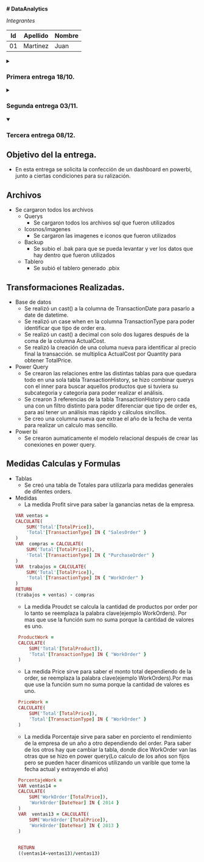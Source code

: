 
**# DataAnalytics**

_Integrantes_


| Id | Apellido | Nombre |
|------------- | ------------- | ------------- |
| 01 | Martinez|Juan 

<details>
<summary><h3>Primera entrega 18/10.</summary>
<p>

## Descripción de la temática.
  - Este trabajo consiste en hacer una análisis de la base de datos suministrada por el curso. 
  En este caso se toma la tabla de Production.TransactionHistory para hacer una análisis del historial de ventas de acuerdo a los productos de la tabla Production.Product y las tablas Production.ProductCategory, Production.ProductSubcategory.
  En estas tablas no se toman todas las columnas para su análisis, si no las necesarias para relevar la información pertinente.
    
## Tipo de Análisis.
  - Se va analizar:
    - Cantidad de ventas realizadas por año.
    - Cantidad de ventas realizadas por mes. 
    - Las ganancias de las ventas por año/mes.     
    - Cantidad de productos vendidos, según subcategoría o categoría.
    - Diferencia de los períodos en cuanto a ventas y productos.
    
## Tablas utilizadas.
  - Production.TransactionHistory
  - Production.Product
  - Production.ProductCategory
  - Production.ProductSubcategory

## Diseño Tablas.
   - Production.TransactionHistory
        | ColumnName  | DataType |
        | ------------- | ------------- |
        | TransactionsID | int |
        | ProductID      |int  |
        | TransactionDate |datetime|
        |  TransactionType   |nchar(1)|
        |  Quanty   |int|
        |  ActualCost|money|
        
   - Production.Product
        | ColumnName | DataType |
        | ------------- | ------------- |
        |  ProductID | int |
        |  Name | nvarchar(50) |
        |  ProductNumber | nvarchar(25) |
        |  Color | nvarchar(15) |
        |  StandardCost | money |
        |  ListPrice | money |
        |  ProductSubcategoryID | int |
        
   - Production.ProductSubcategory
        | ColumnName  | DataType |
        | ------------- | ------------- |
        |ProductSubcategoryID|int|
        |ProductCategoryID|int|
        |Name|nvarchar(50)|
   - Production.ProductCategory
        | ColumnName  | DataType |
        | ------------- | ------------- |
        |ProductCategoryID|int|
        |Name|nvarchar(50)|


</p>
</details>

<details>
<summary><h3>Segunda entrega 03/11.</summary>
<p>
 
## Objetivo del Proyecto.
- El objetivo de esta segunda entrega es difinir los diagrama de clases que vamos a utilizar para entender el dominio del problema y los datos que serán
	utilizados para la presentación en BI.
	
## Alcance.
- El alcance del proyecto es terminar haciendo un dashboard en power Bi haciendo un análisis de las ventas que tenemos en nuestro dataset, según ciertos KPIS
	difinidos en la primera entrega.
	
## Usuario final y nivel de aplicación del análisis.
- El proyecto sirve para aquellas personas que toman dicisiones sobre las ventas y los productos que se vende. Por lo tanto el usuario final de la presentación
	puede ser un generente de ventas o alguien mas operativo como un coordinador para saber que tiene que hacer foco. La aplicación que tiene el mismo
	es poder ver como fluctuan la cantidad de ventas por los periodos en cuestión y sobre los productos mas vendidos.
	
## Diagrama Entidad Relación.
- A continuación el diagrama
```mermaid
flowchart TB
style A fill: #A5D6A7,color: black
style 2 fill:#E1BEE7,color: black
style 1 fill: #E1BEE7,color: black
style 3 fill: #E1BEE7,color: black
style 4 fill: #E1BEE7,color: black
style 5 fill: #E1BEE7,color: black
style 6 fill: #E1BEE7,color: black
A(Production.TransactionHistory) --1:N--> B{Detalla}
style B fill: #FFF59D,color: black
subgraph  
	A -->2((ProductID))
	A -->1((TransactionsID))
	A -->3((TransactionDate))
	A -->4((TransactionType))
	A -->5((Qyanty))
	A -->6((ActualCost))
end
B --> C(Production.Product)
style C fill: #A5D6A7,color: black
style 7 fill:#E1BEE7,color: black
style 9 fill: #E1BEE7,color: black
style 10 fill: #E1BEE7,color: black
style 11 fill: #E1BEE7,color: black
style 12 fill: #E1BEE7,color: black
style 13 fill: #E1BEE7,color: black
style 14 fill: #E1BEE7,color: black
C--1:1-->D{Tiene}
style D fill: #FFF59D,color: black
subgraph  
	C -->7((ProductID))
	C -->9((Name))
	C -->10((ProductNumber))
	C -->11((Color))
	C -->12((StandardCosts))
	C -->13((ListPrice))
	C -->14((ProductSubcategoryID))
end
D-->E(Production.ProductSubcategory)
style E fill:#A5D6A7,color: black
style 15 fill:#E1BEE7,color: black
style 16 fill: #E1BEE7,color: black
style 17 fill: #E1BEE7,color: black
E--1:1-->F{Tiene}
style F fill: #FFF59D,color: black
subgraph  
	E -->15((ProductSubcategoryID))
	E -->16((ProductCategoryID))
	E -->17((Name))
end
F-->G(Production.ProductCategory)
style G fill: #A5D6A7,color: black
style 18 fill:#E1BEE7,color: black
style 19 fill: #E1BEE7,color: black
subgraph  
	G -->18((ProductCategoryID))
	G -->19((Name))
end

```
## Listado Tablas.
   - 
        | Production.TransactionHistory  |   |
        | ------------- | ------------- |
        | TransactionsID | PK |
        | ProductID      | FK  |
        | TransactionDate | |
        |  TransactionType   | |
        |  Quanty   | |
        |  ActualCost||
        
   - 
        | Production.Product | |
        | ------------- | ------------- |
        |  ProductID | PK |
        |  Name | |
        |  ProductNumber | |
        |  Color | |
        |  StandardCost | |
        |  ListPrice | |
        |  ProductSubcategoryID | FK |
        
   - 
        | Production.ProductSubcategory  | |
        | ------------- | ------------- |
        |ProductSubcategoryID| PK |
        |ProductCategoryID| FK |
        |Name| |
   - 
        | Production.ProductCategory  | |
        | ------------- | ------------- |
        |ProductCategoryID|PK|
        |Name| |



	
## Listado de columnas de cada tabla.

```mermaid
erDiagram

 ProductionTransactionHistory {
        TransactionsID	int PK
	ProductID	int FK
	TransactionDate	datetime
	TransactionType	nchar1
	Quanty	int
	ActualCost	money
 }
 ProductionProduct {
        ProductID	int PK
	Name	nvarchar50
	ProductNumber	nvarchar25
	Color	nvarchar15
	StandardCost	money
	ListPrice	money
	ProductSubcategoryID	int FK
 }
 
 ProductionProductSubcategory {
        ProductSubcategoryID	int PK
	ProductCategoryID	int FK
	Name	nvarchar50
 }
 ProductionProductCategory {
        ProductCategoryID	int PK
	Name	nvarchar50
 }
```

</p>
</details>

<details open>
<summary><h3>Tercera entrega 08/12.</summary>
<p>
 
## Objetivo del la entrega.
- En esta entrega se solicita la confección de un dashboard en powerbi, junto a ciertas condiciones para su ralización.
## Archivos
- Se cargaron todos los archivos
  - Querys
    - Se cargaron todos los archivos sql que fueron utilizados
  - Icosnos/imagenes
    - Se cargaron las imagenes e iconos que fueron utilizados
  - Backup
    - Se subio el .bak para que se pueda levantar y ver los datos que hay dentro que fueron utilizados
  - Tablero
    - Se subió el tablero generado .pbix
## Transformaciones Realizadas.
 - Base de datos
   - Se realizó un cast() a la columna de TransactionDate para pasarlo a date de datetime. 
   - Se realizó un case when en la columna TransactionType para poder identificar que tipo de order era.
   - Se realizó un cast() a decimal con solo dos lugares después de la coma de la columna ActualCost. 
   - Se realizó la creación de una columa nueva para identificar al precio final la transacción. se multiplica ActualCost por Quantity para obtener TotalPrice.
- Power Query
   - Se crearon las relaciones entre las distintas tablas para que quedara todo en una sola tabla TransactionHistory, se hizo combinar querys con el inner para buscar aquellos productos que si tuviera su subcategoria y categoria para poder realizar el análisis.
   - Se crearon 3 referencias de la tabla TransactionHistory pero cada una con un filtro distinto para poder diferenciar que tipo de order es, para así tener un análisis mas rápido y cálculos sincillos.
   - Se creo una columna nueva que extrae el año de la fecha de venta para realizar un calculo mas sencillo.
- Power bi
   - Se crearon aumaticamente el modelo relacional después de crear las conexiones en power query.
	
## Medidas Calculas y Formulas
- Tablas
   - Se creó una tabla de Totales para utilizarla para medidas generales de difentes orders.
- Medidas
   - La medida Profit sirve para saber la ganancias netas de la empresa.
    ```ruby
	VAR ventas =
	CALCULATE(
		SUM('Total'[TotalPrice]),
		'Total'[TransactionType] IN { "SalesOrder" }
	)
	VAR  compras = CALCULATE(
		SUM('Total'[TotalPrice]),
		'Total'[TransactionType] IN { "PurchaseOrder" }
	)
	VAR  trabajos = CALCULATE(
		SUM('Total'[TotalPrice]),
		'Total'[TransactionType] IN { "WorkOrder" }
	)
	RETURN
	(trabajos + ventas) - compras
    ```
  - La medida Proudct se calcula la cantidad de productos por order por lo tanto se reemplaza la palabra clave(ejemplo WorkOrders). Por mas que use la función sum no suma porque la cantidad de valores es uno.
   ```ruby
	ProductWork = 
	CALCULATE(
		SUM('Total'[TotalProduct]),
		'Total'[TransactionType] IN { "WorkOrder" }
	)
   ```
  - La medida Price sirve para saber el monto total dependiendo de la order, se reemplaza la palabra clave(ejemplo WorkOrders).Por mas que use la función sum no suma porque la cantidad de valores es uno.
   ```ruby
	PriceWork = 
	CALCULATE(
		SUM('Total'[TotalPrice]),
		'Total'[TransactionType] IN { "WorkOrder" }
	)
   ```
  - La medida Porcentaje sirve para saber en porciento el rendimiento de la empresa de un año a otro dependiendo del order. Para saber de los otros hay que cambiar la tabla, donde dice WorkOrder van las otras que se hizo en power query(Lo calculo de los años son fijos pero se pueden hacer dinamicos utilizando un varible que tome la fecha actual y extrayendo el año)
   ```ruby
	PorcentajeWork = 
	VAR ventas14 =
	CALCULATE(
		SUM('WorkOrder'[TotalPrice]),
		'WorkOrder'[DateYear] IN { 2014 }
	)
	VAR  ventas13 = CALCULATE(
		SUM('WorkOrder'[TotalPrice]),
		'WorkOrder'[DateYear] IN { 2013 }
	)

	
	RETURN
	((ventas14-ventas13)/ventas13)
   ```

</p>
</details>



 
 
